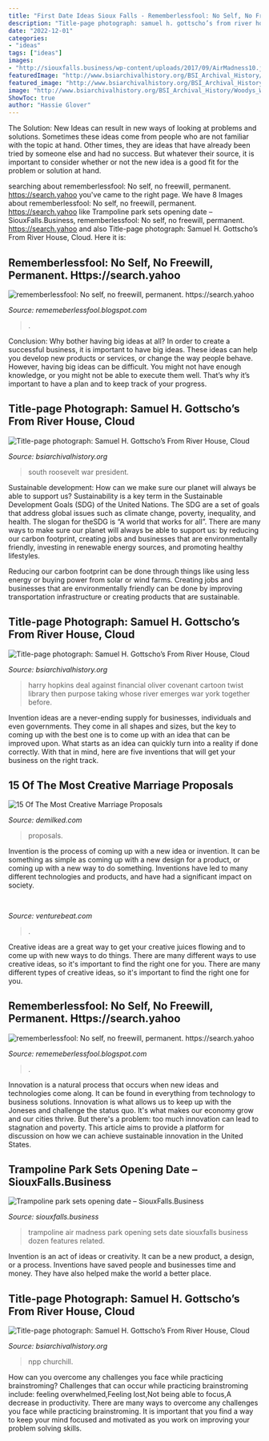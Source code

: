 ```yaml
---
title: "First Date Ideas Sioux Falls - Rememberlessfool: No Self, No Freewill, Permanent. Https://search.yahoo"
description: "Title-page photograph: samuel h. gottscho’s from river house, cloud"
date: "2022-12-01"
categories:
- "ideas"
tags: ["ideas"]
images:
- "http://siouxfalls.business/wp-content/uploads/2017/09/AirMadness10.jpg"
featuredImage: "http://www.bsiarchivalhistory.org/BSI_Archival_History/Woodys_World_files/droppedImage_5.jpg"
featured_image: "http://www.bsiarchivalhistory.org/BSI_Archival_History/Woodys_World_files/droppedImage_14.jpg"
image: "http://www.bsiarchivalhistory.org/BSI_Archival_History/Woodys_World_files/droppedImage_5.jpg"
ShowToc: true
author: "Hassie Glover"
---
```



The Solution:
New Ideas can result in new ways of looking at problems and solutions. Sometimes these ideas come from people who are not familiar with the topic at hand. Other times, they are ideas that have already been tried by someone else and had no success. But whatever their source, it is important to consider whether or not the new idea is a good fit for the problem or solution at hand.

	

		
searching about rememberlessfool: No self, no freewill, permanent. https://search.yahoo you've came to the right page. We have 8 Images about rememberlessfool: No self, no freewill, permanent. https://search.yahoo like Trampoline park sets opening date – SiouxFalls.Business, rememberlessfool: No self, no freewill, permanent. https://search.yahoo and also Title-page photograph: Samuel H. Gottscho’s From River House, Cloud. Here it is:
		
    
## Rememberlessfool: No Self, No Freewill, Permanent. Https://search.yahoo

<img loading=lazy src="https://1.bp.blogspot.com/-dyYA52wftEA/Xma0_l5L3nI/AAAAAAAAehY/AVKYk6w14TY6hsp3jzTcBAov3Cao5E1lgCLcBGAsYHQ/s1600/Untitled1313.png" onerror="this.onerror=null;this.src='https://tse4.mm.bing.net/th?id=OIP.mHS_JgFqb_kAS3QkTpurGQHaEK&amp;pid=15.1';" alt="rememberlessfool: No self, no freewill, permanent. https://search.yahoo">

_Source: rememeberlessfool.blogspot.com_

>. 

	

Conclusion: Why bother having big ideas at all?
In order to create a successful business, it is important to have big ideas. These ideas can help you develop new products or services, or change the way people behave. However, having big ideas can be difficult. You might not have enough knowledge, or you might not be able to execute them well. That’s why it’s important to have a plan and to keep track of your progress.

    
## Title-page Photograph: Samuel H. Gottscho’s From River House, Cloud

<img loading=lazy src="http://www.bsiarchivalhistory.org/BSI_Archival_History/Woodys_World_files/droppedImage_14.jpg" onerror="this.onerror=null;this.src='https://tse4.mm.bing.net/th?id=OIP.6MpZ7RZsYNAhqH1GAXt1JwHaFR&amp;pid=15.1';" alt="Title-page photograph: Samuel H. Gottscho’s From River House, Cloud">

_Source: bsiarchivalhistory.org_

>south roosevelt war president. 

	

Sustainable development: How can we make sure our planet will always be able to support us?
Sustainability is a key term in the Sustainable Development Goals (SDG) of the United Nations. The SDG are a set of goals that address global issues such as climate change, poverty, inequality, and health. The slogan for theSDG is “A world that works for all”.
There are many ways to make sure our planet will always be able to support us: by reducing our carbon footprint, creating jobs and businesses that are environmentally friendly, investing in renewable energy sources, and promoting healthy lifestyles.

Reducing our carbon footprint can be done through things like using less energy or buying power from solar or wind farms. Creating jobs and businesses that are environmentally friendly can be done by improving transportation infrastructure or creating products that are sustainable.

    
## Title-page Photograph: Samuel H. Gottscho’s From River House, Cloud

<img loading=lazy src="http://www.bsiarchivalhistory.org/BSI_Archival_History/Woodys_World_files/droppedImage_5.jpg" onerror="this.onerror=null;this.src='https://tse1.mm.bing.net/th?id=OIP.XvOfOSFFntj47nlq6WcgMgHaH3&amp;pid=15.1';" alt="Title-page photograph: Samuel H. Gottscho’s From River House, Cloud">

_Source: bsiarchivalhistory.org_

>harry hopkins deal against financial oliver covenant cartoon twist library then purpose taking whose river emerges war york together before. 

	

Invention ideas are a never-ending supply for businesses, individuals and even governments. They come in all shapes and sizes, but the key to coming up with the best one is to come up with an idea that can be improved upon. What starts as an idea can quickly turn into a reality if done correctly. With that in mind, here are five inventions that will get your business on the right track.

    
## 15 Of The Most Creative Marriage Proposals

<img loading=lazy src="https://www.demilked.com/magazine/wp-content/uploads/2016/06/engagement-ideas-creative-marriage-proposals-13.jpg" onerror="this.onerror=null;this.src='https://tse3.mm.bing.net/th?id=OIP.refWlNvWwMKMvoMhmbDsLwHaVS&amp;pid=15.1';" alt="15 Of The Most Creative Marriage Proposals">

_Source: demilked.com_

>proposals. 

	

Invention is the process of coming up with a new idea or invention. It can be something as simple as coming up with a new design for a product, or coming up with a new way to do something. Inventions have led to many different technologies and products, and have had a significant impact on society.

    
## 

<img loading=lazy src="https://venturebeat.com/wp-content/uploads/2020/05/hp-spring-4.jpg" onerror="this.onerror=null;this.src='https://tse1.mm.bing.net/th?id=OIP.5Eh6tApXNensZpKqgv-7wQHaEl&amp;pid=15.1';" alt="">

_Source: venturebeat.com_

>. 

	

Creative ideas are a great way to get your creative juices flowing and to come up with new ways to do things. There are many different ways to use creative ideas, so it's important to find the right one for you. There are many different types of creative ideas, so it's important to find the right one for you.

    
## Rememberlessfool: No Self, No Freewill, Permanent. Https://search.yahoo

<img loading=lazy src="https://1.bp.blogspot.com/-SlX7D4IGO7U/Xzb3YtGmJ0I/AAAAAAAAfXc/nDj6MWClopYAAuqbd8Yt-HHCri62JL3uACLcBGAsYHQ/s1600/Untitled1781.png" onerror="this.onerror=null;this.src='https://tse4.mm.bing.net/th?id=OIP.0PClHnPTix24UX1zoPxCXQHaEK&amp;pid=15.1';" alt="rememberlessfool: No self, no freewill, permanent. https://search.yahoo">

_Source: rememeberlessfool.blogspot.com_

>. 

	

Innovation is a natural process that occurs when new ideas and technologies come along. It can be found in everything from technology to business solutions. Innovation is what allows us to keep up with the Joneses and challenge the status quo. It's what makes our economy grow and our cities thrive. But there's a problem: too much innovation can lead to stagnation and poverty. This article aims to provide a platform for discussion on how we can achieve sustainable innovation in the United States.

    
## Trampoline Park Sets Opening Date – SiouxFalls.Business

<img loading=lazy src="http://siouxfalls.business/wp-content/uploads/2017/09/AirMadness10.jpg" onerror="this.onerror=null;this.src='https://tse4.mm.bing.net/th?id=OIP.uKqz7I2ZMStZgMxT_uVP4AHaE8&amp;pid=15.1';" alt="Trampoline park sets opening date – SiouxFalls.Business">

_Source: siouxfalls.business_

>trampoline air madness park opening sets date siouxfalls business dozen features related. 

	

Invention is an act of ideas or creativity. It can be a new product, a design, or a process. Inventions have saved people and businesses time and money. They have also helped make the world a better place.

    
## Title-page Photograph: Samuel H. Gottscho’s From River House, Cloud

<img loading=lazy src="https://www.bsiarchivalhistory.org/BSI_Archival_History/Woodys_World_files/droppedImage.jpg" onerror="this.onerror=null;this.src='https://tse4.mm.bing.net/th?id=OIP.XJXqEJ5xckiVSpQ_Rl36JQHaLS&amp;pid=15.1';" alt="Title-page photograph: Samuel H. Gottscho’s From River House, Cloud">

_Source: bsiarchivalhistory.org_

>npp churchill. 

	

How can you overcome any challenges you face while practicing brainstroming?
Challenges that can occur while practicing brainstroming include: feeling overwhelmed,Feeling lost,Not being able to focus,A decrease in productivity. There are many ways to overcome any challenges you face while practicing brainstroming. It is important that you find a way to keep your mind focused and motivated as you work on improving your problem solving skills.

